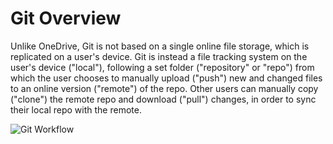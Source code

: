 # Git Overview
Unlike OneDrive, Git is not based on a single online file storage, which is replicated on a user's device.  Git is instead a file tracking system on the user's device ("local"), following a set folder ("repository" or "repo") from which the user chooses to manually upload ("push") new and changed files to an online version ("remote") of the repo.  Other users can manually copy ("clone") the remote repo and download ("pull") changes, in order to sync their local repo with the 
remote.

![Git Workflow](img/Git/GitWorkflow-3.png)